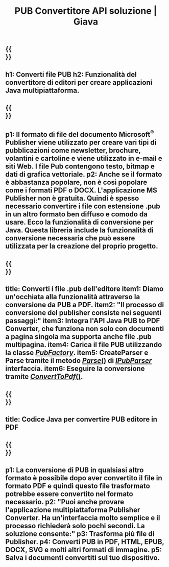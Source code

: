 ﻿---
translation: true
template: /_templates/conversion-java.md
title: PUB Convertitore API soluzione | Giava
url: /java/conversion/
description: Converti i file di Microsoft Publisher in modo programmatico tramite Java. Semplice soluzione API per costruire il tuo progetto Java convertitore PUB.
metakeywords: convertitore pub java, convertire file pub java
family: pub
platformtag: java
feature: conversion
---

{{<section banner>}}
---
h1: Converti file PUB
h2: Funzionalità del convertitore di editori per creare applicazioni Java multipiattaforma.
---

{{<section overview>}}
---
p1: Il formato di file del documento Microsoft<sup>®</sup> Publisher viene utilizzato per creare vari tipi di pubblicazioni come newsletter, brochure, volantini e cartoline e viene utilizzato in e-mail e siti Web. I file Pub contengono testo, bitmap e dati di grafica vettoriale.
p2: Anche se il formato è abbastanza popolare, non è così popolare come i formati PDF o DOCX. L'applicazione MS Publisher non è gratuita. Quindi è spesso necessario convertire i file con estensione .pub in un altro formato ben diffuso e comodo da usare. Ecco la funzionalità di conversione per Java. Questa libreria include la funzionalità di conversione necessaria che può essere utilizzata per la creazione del proprio progetto.
---

{{<section feature1>}}
---
title: Converti i file .pub dell'editore
item1: Diamo un'occhiata alla funzionalità attraverso la conversione da PUB a PDF.
item2: "Il processo di conversione del publisher consiste nei seguenti passaggi:"
item3: Integra l'API Java PUB to PDF Converter, che funziona non solo con documenti a pagina singola ma supporta anche file .pub multipagina.
item4: Carica il file PUB utilizzando la classe [*PubFactory*](https://reference.aspose.com/pub/java/com.aspose.pub/PubFactory).
item5: CreateParser e Parse tramite il metodo [*Parse*()](https://reference.aspose.com/pub/java/com.aspose.pub/IPubParser#parse--) di [*IPubParser*](https://reference.aspose.com/pub/java/com.aspose.pub/IPubParser) interfaccia.
item6: Eseguire la conversione tramite [*ConvertToPdf*()](https://reference.aspose.com/pub/java/com.aspose.pub/IPdfConverter#convertToPdf-com.aspose.pub.Document-java.ioMetodo.OutputStream-).
---

{{<section codeexample>}}
---
title: Codice Java per convertire PUB editore in PDF
---

{{<section summary>}}
---
p1: La conversione di PUB in qualsiasi altro formato è possibile dopo aver convertito il file in formato PDF e quindi questo file trasformato potrebbe essere convertito nel formato necessario.
p2: "Puoi anche provare l'applicazione multipiattaforma Publisher Converter. Ha un'interfaccia molto semplice e il processo richiederà solo pochi secondi. La soluzione consente:"
p3: Trasforma più file di Publisher.
p4: Converti PUB in PDF, HTML, EPUB, DOCX, SVG e molti altri formati di immagine.
p5: Salva i documenti convertiti sul tuo dispositivo.
---